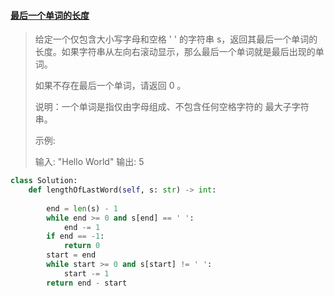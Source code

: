#### [最后一个单词的长度](https://leetcode-cn.com/problems/length-of-last-word/)

> 给定一个仅包含大小写字母和空格 ' ' 的字符串 s，返回其最后一个单词的长度。如果字符串从左向右滚动显示，那么最后一个单词就是最后出现的单词。
>
> 如果不存在最后一个单词，请返回 0 。
>
> 说明：一个单词是指仅由字母组成、不包含任何空格字符的 最大子字符串。
>
>  
>
> 示例:
>
> 输入: "Hello World"
> 输出: 5

```python
class Solution:
    def lengthOfLastWord(self, s: str) -> int:
        
        end = len(s) - 1
        while end >= 0 and s[end] == ' ':
            end -= 1
        if end == -1:
            return 0
        start = end
        while start >= 0 and s[start] != ' ':
            start -= 1
        return end - start
```

